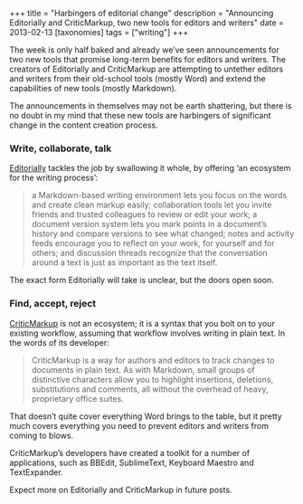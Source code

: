 +++
title = "Harbingers of editorial change"
description = "Announcing Editorially and CriticMarkup, two new tools for editors and writers"
date = 2013-02-13
[taxonomies]
tags = ["writing"]
+++

The week is only half baked and already we’ve seen announcements for two new tools that promise long-term benefits for editors and writers. The creators of Editorially and CriticMarkup are attempting to untether editors and writers from their old-school tools (mostly Word) and extend the capabilities of new tools (mostly Markdown).

The announcements in themselves may not be earth shattering, but there is no doubt in my mind that these new tools are harbingers of significant change in the content creation process.

### Write, collaborate, talk

[Editorially](http://editorially.com) tackles the job by swallowing it whole, by offering ‘an ecosystem for the writing process’:

> a Markdown-based writing environment lets you focus on the words and create clean markup easily; collaboration tools let you invite friends and trusted colleagues to review or edit your work; a document version system lets you mark points in a document’s history and compare versions to see what changed; notes and activity feeds encourage you to reflect on your work, for yourself and for others; and discussion threads recognize that the conversation around a text is just as important as the text itself.

The exact form Editorially will take is unclear, but the doors open soon.

### Find, accept, reject

[CriticMarkup](http://criticmarkup.com) is not an ecosystem; it is a syntax that you bolt on to your existing workflow, assuming that workflow involves writing in plain text. In the words of its developer:

> CriticMarkup is a way for authors and editors to track changes to documents in plain text. As with Markdown, small groups of distinctive characters allow you to highlight insertions, deletions, substitutions and comments, all without the overhead of heavy, proprietary office suites.

That doesn’t quite cover everything Word brings to the table, but it pretty much covers everything you need to prevent editors and writers from coming to blows.

CriticMarkup’s developers have created a toolkit for a number of applications, such as BBEdit, SublimeText, Keyboard Maestro and TextExpander.

Expect more on Editorially and CriticMarkup in future posts.

